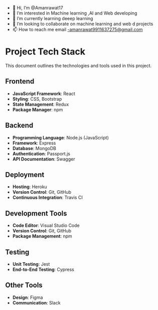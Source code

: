 - 👋 Hi, I’m @Amanrawat17
- 👀 I’m interested in Machine learning ,AI and Web developing
- 🌱 I’m currently learning  deeep learning
- 💞️ I’m looking to collaborate on  machine learning and web d projects
- 📫 How to reach me email -amanrawat9911637275@gmail.com

<!---
Amanrawat17/Amanrawat17 is a ✨ special ✨ repository because its `README.md` (this file) appears on your GitHub profile.
You can click the Preview link to take a look at your changes.
--->
# Project Tech Stack

This document outlines the technologies and tools used in this project.

## Frontend

- **JavaScript Framework**: React
- **Styling**: CSS, Bootstrap
- **State Management**: Redux
- **Package Manager**: npm

## Backend

- **Programming Language**: Node.js (JavaScript)
- **Framework**: Express
- **Database**: MongoDB
- **Authentication**: Passport.js
- **API Documentation**: Swagger

## Deployment

- **Hosting**: Heroku
- **Version Control**: Git, GitHub
- **Continuous Integration**: Travis CI

## Development Tools

- **Code Editor**: Visual Studio Code
- **Version Control**: Git, GitHub
- **Package Management**: npm

## Testing

- **Unit Testing**: Jest
- **End-to-End Testing**: Cypress

## Other Tools

- **Design**: Figma
- **Communication**: Slack


